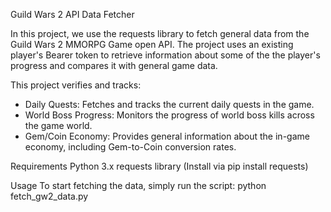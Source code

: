 Guild Wars 2 API Data Fetcher

In this project, we use the requests library to fetch general data from the Guild Wars 2 MMORPG Game open API. The project uses an existing player's Bearer token to retrieve information about some of the the player's progress and compares it with general game data.

This project verifies and tracks:
- Daily Quests: Fetches and tracks the current daily quests in the game.
- World Boss Progress: Monitors the progress of world boss kills across the game world.
- Gem/Coin Economy: Provides general information about the in-game economy, including Gem-to-Coin conversion rates.

Requirements
Python 3.x
requests library (Install via pip install requests)

Usage
To start fetching the data, simply run the script:
python fetch_gw2_data.py
